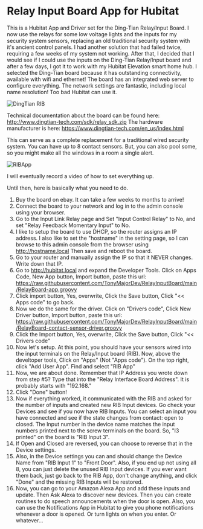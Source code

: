 # Relay Input Board App for Hubitat

This is a Hubitat App and Driver set for the Ding-Tian Relay/Input Board.  I now use the relays for some low voltage lights and the inputs for my security system sensors, replacing an old traditional security system with it's ancient control panels.  I had another solution that had failed twice, requiring a few weeks of my system not working.  After that, I decided that I would see if I could use the inputs on the Ding-Tian Relay/Input board and after a few days, I got it to work with my Hubitat Elevation smart home hub.  I selected the Ding-Tian board because it has outstanding connectivity, available with wifi and ethernet!  The board has an integrated web server to configure everything.  The network settings are fantastic, including local name resolution!  Too bad Hubitat can use it.  

![DingTian RIB](https://user-images.githubusercontent.com/39914475/197233866-b245dfa0-b4ff-4789-b191-5ef039694b1d.jpg)

Technical documentation about the board can be found here: http://www.dingtian-tech.com/sdk/relay_sdk.zip
The hardware manufacturer is here: https://www.dingtian-tech.com/en_us/index.html

This can serve as a complete replacement for a traditional wired security system.  You can have up to 8 contact sensors.  But, you can also pool some, so you might make all the windows in a room a single alert. 

![RIBApp](https://user-images.githubusercontent.com/39914475/197240796-6e1ca5c8-efab-413c-903d-77e13c0825a0.jpg)

I will eventually record a video of how to set everything up.  

Until then, here is basically what you need to do.  

1. Buy the board on ebay.  It can take a few weeks to months to arrive!  
2. Connect the board to your network and log in to the admin console using your browser.  
3. Go to the Input Link Relay page and Set "Input Control Relay" to No, and set "Relay Feedback Momentary Input" to No.  
4. I like to setup the board to use DHCP, so the router assigns an IP address.  I also like to set the "hostname" in the setting page, so I can browse to this admin console from the browser using http://hostname.local  Then save and reboot the board.  
5. Go to your router and manually assign the IP so that it NEVER changes.  Write down that IP. 
6. Go to http://hubitat.local and expand the Developer Tools.  Click on Apps Code, New App button, Import button, paste this url: https://raw.githubusercontent.com/TonyMajorDev/RelayInputBoard/main/RelayBoard-app.groovy
7. Click import button, Yes, overwrite, Click the Save button, Click "<< Apps code" to go back.  
8. Now we do the same for the driver.  Click on "Drivers code", Click New Driver button, Import button, paste this url: https://raw.githubusercontent.com/TonyMajorDev/RelayInputBoard/main/RelayBoard-contact-sensor-driver.groovy
9. Click the Import button, Yes, overwrite, Click the Save button, Click "<< Drivers code"
10. Now let's setup.  At this point, you should have your sensors wired into the input terminals on the Relay/Input board (RIB).  Now, above the develtoper tools, Click on "Apps" (Not "Apps code").  On the top right, click "Add User App".  Find and select "RIB App"
11. Now, we are about done.  Remember that IP Address you wrote down from step #5?  Type that into the "Relay Interface Board Address".  It is probably starts with "192.168."  
12. Click "Done" button! 
13. Now if everything worked, it communicated with the RIB and asked for the number of inputs and created new RIB Input devices.  Go check your Devices and see if you now have RIB Inputs.  You can select an input you have connected and see if the state changes from contact: open to closed.  The Input number in the device name matches the input numbers printed next to the screw terminals on the board.  So, "I3 printed" on the board is "RIB Input 3".  
14. If Open and Closed are reversed, you can choose to reverse that in the Device settings.  
15. Also, in the Device settings you can and should change the Device Name from "RIB Input 1" to "Front Door".  Also, if you end up not using all 8, you can just delete the unused RIB Input devices.  If you ever want them back, just go back to the RIB App, don't change anything, and click "Done" and the missing RIB Inputs will be restored.  
16.  Now, you can go to your Amazon Alexa App and add these inputs and update.  Then Ask Alexa to discover new devices.  Then you can create routines to do speech announcements when the door is open.  Also, you can use the Notifications App in Hubitat to give you phone notifications whenever a door is opened.  Or turn lights on when you enter.  Or whatever...  

